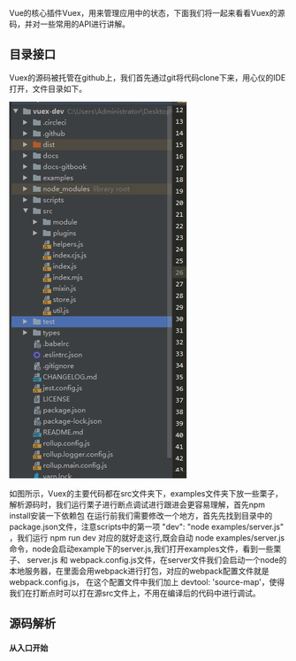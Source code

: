 Vue的核心插件Vuex，用来管理应用中的状态，下面我们将一起来看看Vuex的源码，并对一些常用的API进行讲解。

## 目录接口
Vuex的源码被托管在github上，我们首先通过git将代码clone下来，用心仪的IDE打开，文件目录如下。

![](./image/src.png)

如图所示，Vuex的主要代码都在src文件夹下，examples文件夹下放一些栗子，解析源码时，我们运行栗子进行断点调试进行跟进会更容易理解，首先npm install安装一下依赖包
在运行前我们需要修改一个地方，首先先找到目录中的package.json文件，注意scripts中的第一项 "dev": "node examples/server.js" ，我们运行
npm run dev 对应的就好走这行,既会自动 node examples/server.js 命令，node会启动example下的server.js,我们打开examples文件，看到一些栗子、
server.js 和 webpack.config.js文件，在server文件我们会启动一个node的本地服务器，在里面会用webpack进行打包，对应的webpack配置文件就是 webpack.config.js，
在这个配置文件中我们加上 devtool: 'source-map'，使得我们在打断点时可以打在源src文件上，不用在编译后的代码中进行调试。

## 源码解析

#### 从入口开始

